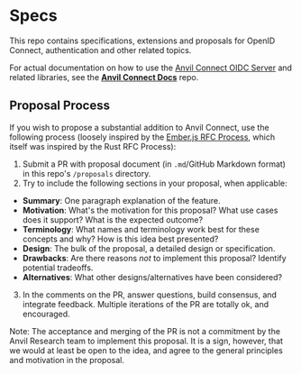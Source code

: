 # Specs
This repo contains specifications, extensions and proposals for OpenID Connect,
authentication and other related topics.

For actual documentation on how to use the [Anvil Connect OIDC
Server](https://github.com/anvilresearch/connect) and related libraries,
see the **[Anvil Connect Docs](https://github.com/anvilresearch/connect-docs)**
repo.

## Proposal Process
If you wish to propose a substantial addition to Anvil Connect, use the
following process (loosely inspired by the [Ember.js RFC
Process](https://github.com/emberjs/rfcs), which itself was inspired by the
Rust RFC Process):

1. Submit a PR with proposal document (in `.md`/GitHub Markdown format) in this
  repo's `/proposals` directory.
2. Try to include the following sections in your proposal, when applicable:
  * **Summary**: One paragraph explanation of the feature.
  * **Motivation**: What's the motivation for this proposal? What use cases does
    it support? What is the expected outcome?
  * **Terminology**: What names and terminology work best for these concepts and
  why? How is this idea best presented?
  * **Design**: The bulk of the proposal, a detailed design or specification.
  * **Drawbacks**: Are there reasons *not* to implement this proposal? Identify
    potential tradeoffs.
  * **Alternatives**: What other designs/alternatives have been considered?
3. In the comments on the PR, answer questions, build consensus, and integrate
  feedback. Multiple iterations of the PR are totally ok, and encouraged.

Note: The acceptance and merging of the PR is not a commitment by the Anvil
Research team to implement this proposal. It is a sign, however, that we would
at least be open to the idea, and agree to the general principles and motivation
in the proposal.
